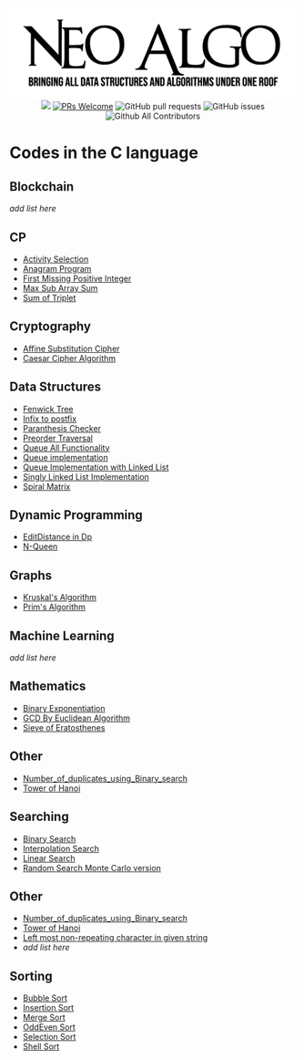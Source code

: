 <p align="center">
    <img src="../img/neo_algo.png"><br>
    <img src="https://img.shields.io/github/license/tesseractcoding/neoalgo?style=flat">
    <a href="http://makeapullrequest.com" target="_blank"><img src="https://img.shields.io/badge/PRs-welcome-brightgreen.svg?style=flat" alt="PRs Welcome"></a>
    <img alt="GitHub pull requests" src="https://img.shields.io/github/issues-pr/tesseractcoding/neoalgo">
    <img alt="GitHub issues" src="https://img.shields.io/github/issues/tesseractcoding/neoalgo">
    <img alt="Github All Contributors" src="https://img.shields.io/github/all-contributors/tesseractcoding/neoalgo">
</p>

# Codes in the C language

## Blockchain
_add list here_


## CP
- [Activity Selection](cp/Activity_selection.c)
- [Anagram Program](cp/anagram_program.c)
- [First Missing Positive Integer](cp/first_missing_positive_integer.c)
- [Max Sub Array Sum](cp/maxSubArraySum.c)
- [Sum of Triplet](cp/sum_of_triplet.c)


## Cryptography
- [Affine Substitution Cipher](cryptography/Affine_Substitution_Cipher.c)
- [Caesar Cipher Algorithm](cryptography/caesar_cipher.c)


## Data Structures
- [Fenwick Tree](ds/FenwickTree.c)
- [Infix to postfix](ds/infix_to_postfix.c)
- [Paranthesis Checker](ds/paranchecker.c)
- [Preorder Traversal](ds/Preordertraversal.c)
- [Queue All Functionality](ds/queue_all_functionality.c)
- [Queue implementation](ds/Queueimplementation.c)
- [Queue Implementation with Linked List](ds/QueueImplementationWithList.c)
- [Singly Linked List Implementation](ds/singly_linked_list.c)
- [Spiral Matrix](ds/Spiral_Matrix.c)


## Dynamic Programming
- [EditDistance in Dp](dp/EditDistanceDP.c)
- [N-Queen](https://github.com/subhayu99/NeoAlgo/blob/master/C/dp/N-Queen.c)


## Graphs
- [Kruskal's Algorithm](graphs/Kruskal_Algorithm.c)
- [Prim's Algorithm](graphs/Prim_Algorithm.c)


## Machine Learning
_add list here_


## Mathematics
- [Binary Exponentiation](math/Binary_Exponentiation.c)
- [GCD By Euclidean Algorithm](math/GCD_In_C.c)
- [Sieve of Eratosthenes](math/Sieve_of_Eratosthenes.c)


## Other
- [Number_of_duplicates_using_Binary_search](other/Number_of_duplicates_using_Binary_search.c)
- [Tower of Hanoi](other/Tower_Of_Hanoi.c)


## Searching
- [Binary Search](search/BinarySearch.c)
- [Interpolation Search](search/Interpolation.c)
- [Linear Search](search/linear_search.c)
- [Random Search Monte Carlo version](search/random_search.c)



## Other
- [Number_of_duplicates_using_Binary_search](other/Number_of_duplicates_using_Binary_search.c)
- [Tower of Hanoi](other/Tower_Of_Hanoi.c)
- [Left most non-repeating character in given string](other/leftmost_nonrepeating_char.c)
- _add list here_

## Sorting
- [Bubble Sort](sort/bubble_sort.c)
- [Insertion Sort](sort/InsertionSort.c)
- [Merge Sort](sort/MergeSort.c)
- [OddEven Sort](sort/oddevensort.c)
- [Selection Sort](sort/selection_sort.c)
- [Shell Sort](sort/ShellSort.c)

